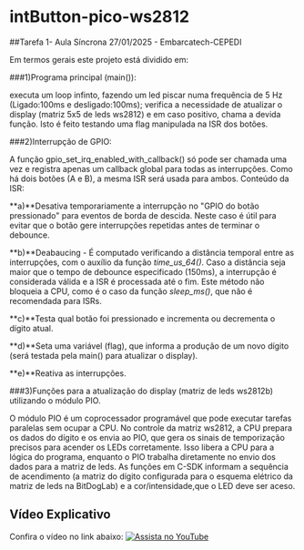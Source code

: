 # intButton-pico-ws2812

##Tarefa 1- Aula Síncrona 27/01/2025 - Embarcatech-CEPEDI

Em termos gerais este projeto está dividido em:

###1)Programa principal (main()):

  executa um loop infinto, fazendo um led piscar numa frequência de 5 Hz (Ligado:100ms e desligado:100ms);
  verifica a necessidade de atualizar o display (matriz 5x5 de leds ws2812) e em caso positivo, chama a devida função.
  Isto é feito testando uma flag manipulada na ISR dos botões.
  
###2)Interrupção de GPIO:

  A função gpio_set_irq_enabled_with_callback() só pode ser chamada uma vez e registra apenas um callback global para todas as interrupções.
  Como há dois botões (A e B), a mesma ISR será usada para ambos.
  Conteúdo da ISR:
  
  **a)**Desativa temporariamente a interrupção no "GPIO do botão pressionado" para eventos de borda de descida.
    Neste caso é útil para evitar que o botão gere interrupções repetidas antes de terminar o debounce.
    
  **b)**Deabaucing - É computado verificando a distância temporal entre as interrupções, com o auxílio da função *time_us_64()*.
    Caso a distância seja maior que o tempo de debounce especificado (150ms), a interrupção é considerada válida e a ISR é processada até o fim.
    Este método não bloqueia a CPU, como é o caso da função *sleep_ms()*, que não é recomendada para ISRs.
    
  **c)**Testa qual botão foi pressionado e incrementa ou decrementa o dígito atual.
  
  **d)**Seta uma variável (flag), que informa a produção de um novo dígito (será testada pela main() para atualizar o display).
  
  **e)**Reativa as interrupções.
  
###3)Funções para a atualização do display (matriz de leds ws2812b) utilizando o módulo PIO.

  O módulo PIO é um coprocessador programável que pode executar tarefas paralelas sem ocupar a CPU. 
  No controle da matriz ws2812, a CPU prepara os dados do dígito e os envia ao PIO, que gera os sinais de temporização precisos para acender os LEDs corretamente. 
  Isso libera a CPU para a lógica do programa, enquanto o PIO trabalha diretamente no envio dos dados para a matriz de leds.
  As funções em C-SDK informam a sequência de acendimento (a matriz do dígito configurada para o esquema elétrico da matriz de leds na BitDogLab) e a 
  cor/intensidade,que o LED deve ser aceso.
  
## Vídeo Explicativo
Confira o vídeo no link abaixo:
[![Assista no YouTube](https://img.youtube.com/vi/DOgGAeboZPo/maxresdefault.jpg)](https://youtu.be/DOgGAeboZPo?si=bDhn3wvPkQE3Qnap)
